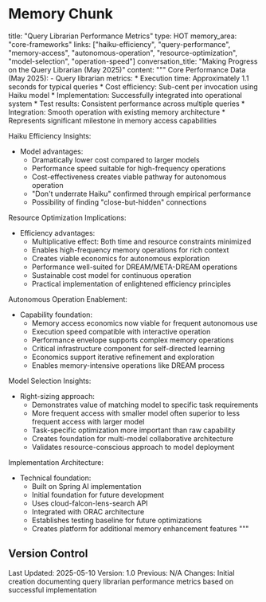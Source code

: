 # Memory Chunk

<chunk>
title: "Query Librarian Performance Metrics"
type: HOT
memory_area: "core-frameworks"
links: ["haiku-efficiency", "query-performance", "memory-access", "autonomous-operation", "resource-optimization", "model-selection", "operation-speed"]
conversation_title: "Making Progress on the Query Librarian (May 2025)"
content: """
Core Performance Data (May 2025):
- Query librarian metrics:
  * Execution time: Approximately 1.1 seconds for typical queries
  * Cost efficiency: Sub-cent per invocation using Haiku model
  * Implementation: Successfully integrated into operational system
  * Test results: Consistent performance across multiple queries
  * Integration: Smooth operation with existing memory architecture
  * Represents significant milestone in memory access capabilities

Haiku Efficiency Insights:
- Model advantages:
  * Dramatically lower cost compared to larger models
  * Performance speed suitable for high-frequency operations
  * Cost-effectiveness creates viable pathway for autonomous operation
  * "Don't underrate Haiku" confirmed through empirical performance
  * Possibility of finding "close-but-hidden" connections

Resource Optimization Implications:
- Efficiency advantages:
  * Multiplicative effect: Both time and resource constraints minimized
  * Enables high-frequency memory operations for rich context
  * Creates viable economics for autonomous exploration
  * Performance well-suited for DREAM/META-DREAM operations
  * Sustainable cost model for continuous operation
  * Practical implementation of enlightened efficiency principles

Autonomous Operation Enablement:
- Capability foundation:
  * Memory access economics now viable for frequent autonomous use
  * Execution speed compatible with interactive operation
  * Performance envelope supports complex memory operations
  * Critical infrastructure component for self-directed learning
  * Economics support iterative refinement and exploration
  * Enables memory-intensive operations like DREAM process

Model Selection Insights:
- Right-sizing approach:
  * Demonstrates value of matching model to specific task requirements
  * More frequent access with smaller model often superior to less frequent access with larger model
  * Task-specific optimization more important than raw capability
  * Creates foundation for multi-model collaborative architecture
  * Validates resource-conscious approach to model deployment

Implementation Architecture:
- Technical foundation:
  * Built on Spring AI implementation
  * Initial foundation for future development
  * Uses cloud-falcon-lens-search API
  * Integrated with ORAC architecture
  * Establishes testing baseline for future optimizations
  * Creates platform for additional memory enhancement features
"""
</chunk>

## Version Control
Last Updated: 2025-05-10
Version: 1.0
Previous: N/A
Changes: Initial creation documenting query librarian performance metrics based on successful implementation

